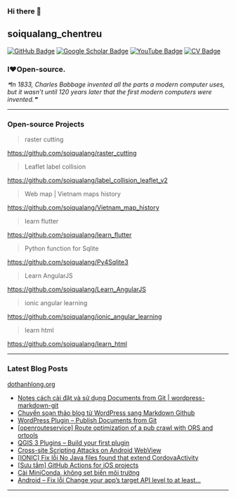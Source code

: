 ### Hi there 👋

## soiqualang_chentreu

[![GitHub Badge](https://img.shields.io/github/followers/soiqualang?style=social)](https://github.com/soiqualang?tab=followers)
[![Google Scholar Badge](https://img.shields.io/badge/Google-Scholar-lightgrey)](https://scholar.google.com/citations?user=M2rJ9t8AAAAJ&hl=en)
[![YouTube Badge](https://img.shields.io/badge/My-YouTube-red)](https://www.youtube.com/channel/UCVMwejzVTfpYQ9qFxOLF2lQ)
[![CV Badge](https://img.shields.io/badge/My-CV-critical)](http://girs.vn/vi/thong-tin-thanh-vien/23/thanh-long-do.html)

### I❤Open-source.

<!-- - 🔭 I’m currently working on ...
- 🌱 I’m currently learning ...
- 👯 I’m looking to collaborate on ...
- 🤔 I’m looking for help with ...
- 💬 Ask me about ...
- 📫 How to reach me: ...
- 😄 Pronouns: ...
- ⚡ Fun fact: ... -->

<!--STARTS_HERE_QUOTE_README-->
<i>❝In 1833, Charles Babbage invented all the parts a modern computer uses, but it wasn’t until 120 years later that the first modern computers were invented.❞</i>
<!--ENDS_HERE_QUOTE_README-->

---

### Open-source Projects

> raster cutting

https://github.com/soiqualang/raster_cutting

> Leaflet label collision

https://github.com/soiqualang/label_collision_leaflet_v2

> Web map | Vietnam maps history

https://github.com/soiqualang/Vietnam_map_history

> learn flutter

https://github.com/soiqualang/learn_flutter

> Python function for Sqlite

https://github.com/soiqualang/Py4Sqlite3

> Learn AngularJS

https://github.com/soiqualang/Learn_AngularJS

> ionic angular learning

https://github.com/soiqualang/ionic_angular_learning

> learn html

https://github.com/soiqualang/learn_html


<!--
- **Linux:** [manjaro-linux](https://github.com/giswqs/manjaro-linux)
- **R packages:** [whiteboxR](https://github.com/giswqs/whiteboxR)
- **Python packages:** [geemap](https://github.com/giswqs/geemap) | [lidar](https://github.com/giswqs/lidar) | [whitebox-python](https://github.com/giswqs/whitebox) | [geospatial](https://github.com/giswqs/geospatial)
- **ArcGIS Toolboxes:** [WhiteboxTools-ArcGIS](https://github.com/giswqs/WhiteboxTools-ArcGIS) | [Depression Analysis Toolbox](https://github.com/giswqs/Depression-Analysis-Toolbox) | [Wetland Hydrology Analyst](https://github.com/giswqs/Wetland-Hydrology-Analyst-Toolbox)
- **Google Earth Engine:** [Awesome-GEE](https://github.com/giswqs/Awesome-GEE) | [earthengine-py-notebooks](https://github.com/giswqs/earthengine-py-notebooks) | [qgis-earthengine-examples](https://github.com/giswqs/qgis-earthengine-examples) | [earthengine-apps](https://github.com/giswqs/earthengine-apps)
-->

---
### Latest Blog Posts

[dothanhlong.org](https://dothanhlong.org/soiqualang_chentreu/)

<!-- BLOG-POST-LIST:START -->
- [Notes cách cài đặt và sử dụng Documents from Git | wordpress-markdown-git](https://dothanhlong.org/notes-cach-cai-dat-va-su-dung-documents-from-git-wordpress-markdown-git/)
- [Chuyển soạn thảo blog từ WordPress sang Markdown Github](https://dothanhlong.org/chuyen-soan-thao-blog-tu-wordpress-sang-markdown-github/)
- [WordPress Plugin – Publish Documents from Git](https://dothanhlong.org/wordpress-plugin-publish-documents-from-git/)
- [[openrouteservice] Route optimization of a pub crawl with ORS and ortools](https://dothanhlong.org/openrouteservice-route-optimization-of-a-pub-crawl-with-ors-and-ortools/)
- [QGIS 3 Plugins – Build your first plugin](https://dothanhlong.org/test-wordpress-markdown-git/)
- [Cross-site Scripting Attacks on Android WebView](https://dothanhlong.org/cross-site-scripting-attacks-on-android-webview/)
- [[IONIC] Fix lỗi No Java files found that extend CordovaActivity](https://dothanhlong.org/ionic-fix-loi-no-java-files-found-that-extend-cordovaactivity/)
- [[Sưu tầm] GitHub Actions for iOS projects](https://dothanhlong.org/suu-tam-github-actions-for-ios-projects/)
- [Cài MiniConda, không set biến môi trường](https://dothanhlong.org/cai-miniconda-khong-set-bien-moi-truong/)
- [Android – Fix lỗi Change your app’s target API level to at least…](https://dothanhlong.org/android-fix-loi-change-your-apps-target-api-level-to-at-least/)
<!-- BLOG-POST-LIST:END -->

---


<!-- ![Anurag's github stats](https://github-readme-stats.vercel.app/api?username=soiqualang&show_icons=true&count_private=true) -->
<!-- [![Top Langs](https://github-readme-stats.vercel.app/api/top-langs/?username=soiqualang&langs_count=8&layout=compact)](https://github.com/soiqualang/Py4Sqlite3) -->
<!-- ![Top Langs](https://github-readme-stats.vercel.app/api/top-langs/?username=giswqs&hide_langs_below=10) -->




<!--
**soiqualang/soiqualang** is a ✨ _special_ ✨ repository because its `README.md` (this file) appears on your GitHub profile.

Here are some ideas to get you started:

- 🔭 I’m currently working on ...
- 🌱 I’m currently learning ...
- 👯 I’m looking to collaborate on ...
- 🤔 I’m looking for help with ...
- 💬 Ask me about ...
- 📫 How to reach me: ...
- 😄 Pronouns: ...
- ⚡ Fun fact: ...

https://fsymbols.com/heart/
-->
